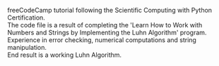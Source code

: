 freeCodeCamp tutorial following the Scientific Computing with Python Certification.\
The code file is a result of completing the 'Learn How to Work with Numbers and Strings by Implementing the Luhn Algorithm' program.\
Experience in error checking, numerical computations and string manipulation.\
End result is a working Luhn Algorithm.

